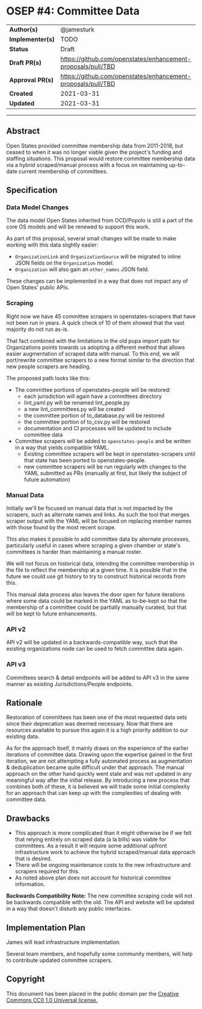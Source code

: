 # OSEP #4: Committee Data

|                    |            |
|--------------------|------------|
| **Author(s)**      | @jamesturk |
| **Implementer(s)** | TODO |
| **Status**         |   Draft    |
| **Draft PR(s)**    | https://github.com/openstates/enhancement-proposals/pull/TBD |
| **Approval PR(s)** | https://github.com/openstates/enhancement-proposals/pull/TBD |
| **Created**        | 2021-03-31 |
| **Updated**        | 2021-03-31 |

---

## Abstract

Open States provided committee membership data from 2011-2018, but ceased to when it was no longer viable given the project's funding and staffing situations.  This proposal would restore committee membership data via a hybrid scraped/manual process with a focus on maintaining up-to-date current membership of committees.

## Specification

### Data Model Changes

The data model Open States inherited from OCD/Popolo is still a part of the core OS models and will be renewed to support this work.

As part of this proposal, several small changes will be made to make working with this data slightly easier:

- `OrganizationLink` and `OrganizationSource` will be migrated to inline JSON fields on the `Organization` model.
- `Organization` will also gain an `other_names` JSON field.

These changes can be implemented in a way that does not impact any of Open States' public APIs.


### Scraping

Right now we have 45 committee scrapers in openstates-scrapers that have not been run in years.  A quick check of 10 of them showed that the vast majority do not run as-is.

That fact combined with the limitations in the old pupa import path for Organizations points towards us adopting a different method that allows easier augmentation of scraped data with manual.  To this end, we will port/rewrite committee scrapers to a new format similar to the direction that new people scrapers are heading.

The proposed path looks like this:

- The committee portions of openstates-people will be restored:
	- each jurisdiction will again have a committees directory
	- lint_yaml.py will be renamed lint_people.py
	- a new lint_committees.py will be created
	- the committee portion of to_database.py will be restored
	- the committee portion of to_csv.py will be restored
	- documentation and CI processes will be updated to include committee data
- Committee scrapers will be added to `openstates-people` and be written in a way that yields compatible YAML.
	- Existing committee scrapers will be kept in openstates-scrapers until that state has been ported to openstates-people.
	- new committee scrapers will be run regularly with changes to the YAML submitted as PRs (manually at first, but likely the subject of future automation)

### Manual Data

Initially we'll be focused on manual data that is not impacted by the scrapers, such as alternate names and links.  As such the tool that merges scraper output with the YAML will be focused on replacing member names with those found by the most recent scrape.

This also makes it possible to add committee data by alternate processes, particularly useful in cases where scraping a given chamber or state's committees is harder than maintaining a manual roster.

We will not focus on historical data, intending the committee membership in the file to reflect the membership at a given time.  It is possible that in the future we could use git history to try to construct historical records from this.

This manual data process also leaves the door open for future iterations where some data could be marked in the YAML as to-be-kept so that the membership of a committee could be partially manually curated, but that will be kept to future enhancements.

### API v2

API v2 will be updated in a backwards-compatible way, such that the existing organizations node can be used to fetch committee data again.

### API v3

Committees search & detail endpoints will be added to API v3 in the same manner as existing Jurisdictions/People endpoints.

## Rationale

Restoration of committees has been one of the most requested data sets since their deprecation was deemed necessary.  Now that there are resources available to pursue this again it is a high priority addition to our existing data.

As for the approach itself, it mainly draws on the experience of the earlier iterations of committee data.  Drawing upon the expertise gained in the first iteration, we are not attempting a fully automated process as augmentation & deduplication became quite difficult under that approach.  The manual approach on the other hand quickly went stale and was not updated in any meaningful way after the initial release.  By introducing a new process that combines both of these, it is believed we will trade some initial complexity for an approach that can keep up with the complexities of dealing with committee data.

## Drawbacks

- This approach is more complicated than it might otherwise be if we felt that relying entirely on scraped data (a la bills) was viable for committees.  As a result it will require some additional upfront infrastructure work to achieve the hybrid scraped/manual data approach that is desired.
- There will be ongoing maintenance costs to the new infrastructure and scrapers required for this.
- As noted above plan does not account for historical committee information.

**Backwards Compatibility Note:** The new committee scraping code will not be backwards compatible with the old.  The API and website will be updated in a way that doesn't disturb any public interfaces.

## Implementation Plan

James will lead infrastructure implementation.

Several team members, and hopefully some community members, will help to contribute updated committee scrapers.

## Copyright

This document has been placed in the public domain per the [Creative Commons CC0 1.0 Universal license.](https://creativecommons.org/publicdomain/zero/1.0/deed)
